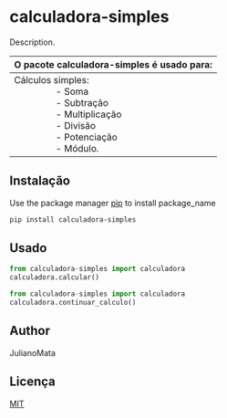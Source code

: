 # calculadora-simples

Description.

| O pacote calculadora-simples é usado para:                                                                                                                                                                                                                                                  |
| -------------------------------------------------------------------------------------------------------------------------------------------------------------------------------------------------------------------------------------------------------------------------------------------- |
| Cálculos simples:<br />                 - Soma <br />                 - Subtração<br />                 - Multiplicação<br />                 - Divisão<br />                 - Potenciação <br />                 - Módulo. |

## Instalação

Use the package manager [pip](https://pip.pypa.io/en/stable/) to install package_name

```bash
pip install calculadora-simples
```

## Usado

```python
from calculadora-simples import calculadora
calculadora.calcular()

from calculadora-simples import calculadora
calculadora.continuar_calculo()
```

## Author

JulianoMata

## Licença

[MIT](https://choosealicense.com/licenses/mit/)
